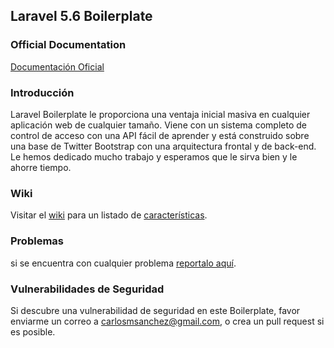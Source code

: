 ## Laravel 5.6 Boilerplate

### Official Documentation

[Documentación Oficial](http://contasoft.com.do)

### Introducción

Laravel Boilerplate le proporciona una ventaja inicial masiva en cualquier aplicación web de cualquier tamaño. Viene con un sistema completo de control de acceso con una API fácil de aprender y está construido sobre una base de Twitter Bootstrap con una arquitectura frontal y de back-end. Le hemos dedicado mucho trabajo y esperamos que le sirva bien y le ahorre tiempo.

### Wiki

Visitar el [wiki](https://github.com/contasoft/laravel-5-boilerplate/wiki) para un listado de [características](https://github.com/rappasoft/laravel-5-boilerplate/wiki#features).

### Problemas

si se encuentra con cualquier problema [reportalo aquí](https://github.com/contasoft/Laravel-5-Boilerplate/issues).

### Vulnerabilidades de Seguridad

Si descubre una vulnerabilidad de seguridad en este Boilerplate, favor enviarme un correo a carlosmsanchez@gmail.com, o crea un pull request si es posible.

